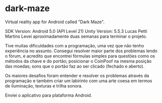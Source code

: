 # dark-maze
Virtual reality app for Android called "Dark Maze".

SDK Version: Android 5.0 (API Level 21)
Unity Version: 5.5.3
Lucas Petti Martins
Levei aproximadamente duas semanas para terminar o projeto.

Tive muitas dificuldades com a programação, uma vez que não tenho experiência no assunto. Consegui resolver maior parte dos problemas lendo o fórum, e acredito que encontrei fórmulas simples para questões como os métodos da chave e do portão; posicionar o CoinPoof na mesma posição das moedas; sons que o portão faz ao ser clicado (fechado e aberto).

Os maiores desafios foram entender e resolver os problemas através da programação e também criar um labirinto com uma arte coesa em termos de iluminação, texturas e trilha sonora.

Enviei o aplicativo para plataforma Android.

